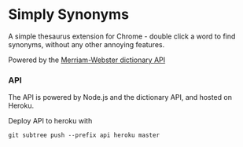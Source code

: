 # Simply Synonyms

A simple thesaurus extension for Chrome - double click a word to find synonyms, without any other annoying features.

Powered by the [Merriam-Webster dictionary API](https://dictionaryapi.com/)

### API

The API is powered by Node.js and the dictionary API, and hosted on Heroku.

Deploy API to heroku with

    git subtree push --prefix api heroku master